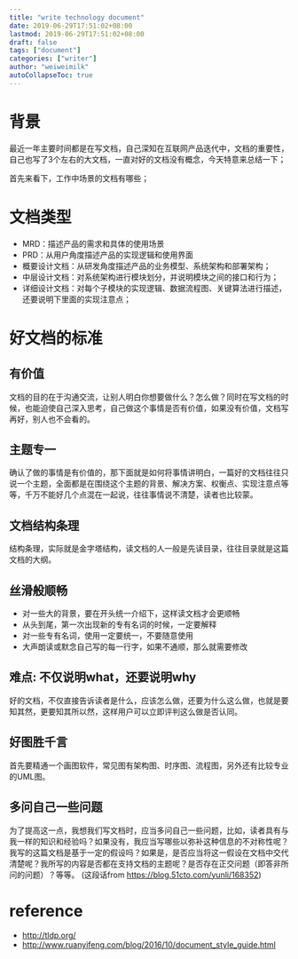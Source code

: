 ```yaml
---
title: "write technology document"
date: 2019-06-29T17:51:02+08:00
lastmod: 2019-06-29T17:51:02+08:00
draft: false
tags: ["document"]
categories: ["writer"]
author: "weiweimilk"
autoCollapseToc: true
---
```



# 背景
最近一年主要时间都是在写文档，自己深知在互联网产品迭代中，文档的重要性，自己也写了3个左右的大文档，一直对好的文档没有概念，今天特意来总结一下；

首先来看下，工作中场景的文档有哪些；

# 文档类型
* MRD：描述产品的需求和具体的使用场景
* PRD：从用户角度描述产品的实现逻辑和使用界面
* 概要设计文档：从研发角度描述产品的业务模型、系统架构和部署架构；
* 中层设计文档：对系统架构进行模块划分，并说明模块之间的接口和行为；
* 详细设计文档：对每个子模块的实现逻辑、数据流程图、关键算法进行描述，还要说明下里面的实现注意点；

# 好文档的标准
## 有价值
文档的目的在于沟通交流，让别人明白你想要做什么？怎么做？同时在写文档的时候，也能迫使自己深入思考，自己做这个事情是否有价值，如果没有价值，文档写再好，别人也不会看的。

## 主题专一
确认了做的事情是有价值的，那下面就是如何将事情讲明白，一篇好的文档往往只说一个主题，全面都是在围绕这个主题的背景、解决方案、权衡点、实现注意点等等，千万不能好几个点混在一起说，往往事情说不清楚，读者也比较蒙。

## 文档结构条理
结构条理，实际就是金字塔结构，读文档的人一般是先读目录，往往目录就是这篇文档的大纲。

## 丝滑般顺畅
* 对一些大的背景，要在开头统一介绍下，这样读文档才会更顺畅
* 从头到尾，第一次出现新的专有名词的时候，一定要解释
* 对一些专有名词，使用一定要统一，不要随意使用
* 大声朗读或默念自己写的每一行字，如果不通顺，那么就需要修改

## 难点: 不仅说明what，还要说明why
好的文档，不仅直接告诉读者是什么，应该怎么做，还要为什么这么做，也就是要知其然，更要知其所以然，这样用户可以立即评判这么做是否认同。

## 好图胜千言
首先要精通一个画图软件，常见图有架构图、时序图、流程图，另外还有比较专业的UML图。

## 多问自己一些问题
为了提高这一点，我想我们写文档时，应当多问自己一些问题，比如，读者具有与我一样的知识和经验吗？如果没有，我应当写哪些以弥补这种信息的不对称性呢？我写的这篇文档是基于一定的假设吗？如果是，是否应当将这一假设在文档中交代清楚呢？我所写的内容是否都在支持文档的主题呢？是否存在正交问题（即答非所问的问题）？等等。
(这段话from https://blog.51cto.com/yunli/168352)


# reference
* http://tldp.org/
* http://www.ruanyifeng.com/blog/2016/10/document_style_guide.html
